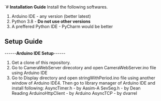 `# **Installation Guide**
Install the following softwares.
1. Arduino IDE  - any version (better latest)
2. Python 3.8 - **Do not use other versions**
3. A preffered Python IDE - PyCharm would be better

## **Setup Guide**

------**Arduino IDE Setup**------


1. Get a clone of this repository.
2. Go to CameraWebServer direcotory and open CameraWebServer.ino file using Arduino IDE
3. Go to Display directory and open stringWithPeriod.ino file using another window of Arduino IDE4. Then go to library manager of Arduino IDE and install following:
			AsyncTimer.h - by Aasim-A
			SevSeg.h - by Dean Reading
			ArduinoHttpClient - by Arduino
			AsyncTCP - by dvarrel
